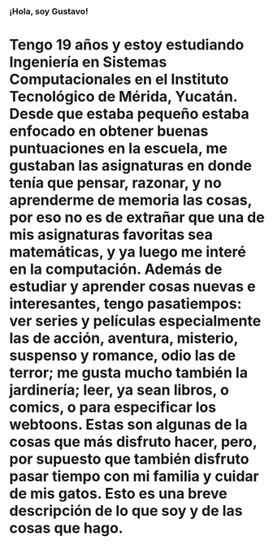### ¡Hola, soy Gustavo!
# Tengo 19 años y estoy estudiando Ingeniería en Sistemas Computacionales en el Instituto Tecnológico de Mérida, Yucatán. Desde que estaba pequeño estaba enfocado en obtener buenas puntuaciones en la escuela, me gustaban las asignaturas en donde tenía que pensar, razonar, y no aprenderme de memoria las cosas, por eso no es de extrañar que una de mis asignaturas favoritas sea matemáticas, y ya luego me interé en la computación. Además de estudiar y aprender cosas nuevas e interesantes, tengo pasatiempos: ver series y películas especialmente las de acción, aventura, misterio, suspenso y romance, odio las de terror; me gusta mucho también la jardinería; leer, ya sean libros, o comics, o para especificar los webtoons. Estas son algunas de la cosas que más disfruto hacer, pero, por supuesto que también disfruto pasar tiempo con mi familia y cuidar de mis gatos. Esto es una breve descripción de lo que soy y de las cosas que hago.

<!--
**grafaelcarrillo/grafaelcarrillo** is a ✨ _special_ ✨ repository because its `README.md` (this file) appears on your GitHub profile.

Here are some ideas to get you started:

- 🔭 I’m currently working on ...
- 🌱 I’m currently learning ...
- 👯 I’m looking to collaborate on ...
- 🤔 I’m looking for help with ...
- 💬 Ask me about ...
- 📫 How to reach me: ...
- 😄 Pronouns: ...
- ⚡ Fun fact: ...
-->
